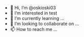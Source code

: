- 👋 Hi, I’m @oskioski03
- 👀 I’m interested in test
- 🌱 I’m currently learning ...
- 💞️ I’m looking to collaborate on ...
- 📫 How to reach me ...

<!---
oskioski03/oskioski03 is a ✨ special ✨ repository because its `README.md` (this file) appears on your GitHub profile.
You can click the Preview link to take a look at your changes.
--->

